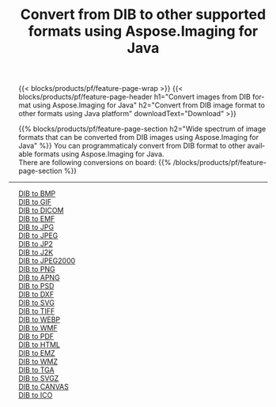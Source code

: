 ﻿---
title: Convert from DIB to other supported formats using Aspose.Imaging for Java 
weight: 3920
url: /java/conversion/from/dib 
lang: en
langdirlevel: 2
locales: zh-hans,ja,it,ru,de,es,fr,nl,id,lt,pl,pt,vi,tr,ko,zh-hant,ar,hi,th,sv,cs,uk,he
description: Aspose.Imaging can easily convert from DIB to other formats using Java platform
---

{{< blocks/products/pf/feature-page-wrap >}}
{{< blocks/products/pf/feature-page-header h1="Convert images from DIB format using Aspose.Imaging for Java" h2="Convert from DIB image format to other formats using Java platform" downloadText="Download" >}}


{{% blocks/products/pf/feature-page-section  h2="Wide spectrum of image formats that can be converted from DIB images using Aspose.Imaging for Java" %}}
You can programmaticaly convert from DIB format to other available formats using 
Aspose.Imaging for Java.
<br/>
There are following conversions on board:
{{% /blocks/products/pf/feature-page-section %}}
<div class="container-fluid productfamilypage bg-gray">
    <div class="convertypes bg-gray agp-content section">
        <div class="container">
		<hr style="margin-left:-20px;"/>
		<div class="row other-converters">
		    <div class='col-md-2 other-converter remove-lp remove-rp'><a href="/imaging/java/conversion/dib-to-bmp" >DIB to BMP</a></div><div class='col-md-2 other-converter remove-lp remove-rp'><a href="/imaging/java/conversion/dib-to-gif" >DIB to GIF</a></div><div class='col-md-2 other-converter remove-lp remove-rp'><a href="/imaging/java/conversion/dib-to-dicom" >DIB to DICOM</a></div><div class='col-md-2 other-converter remove-lp remove-rp'><a href="/imaging/java/conversion/dib-to-emf" >DIB to EMF</a></div><div class='col-md-2 other-converter remove-lp remove-rp'><a href="/imaging/java/conversion/dib-to-jpg" >DIB to JPG</a></div><div class='col-md-2 other-converter remove-lp remove-rp'><a href="/imaging/java/conversion/dib-to-jpeg" >DIB to JPEG</a></div><div class='col-md-2 other-converter remove-lp remove-rp'><a href="/imaging/java/conversion/dib-to-jp2" >DIB to JP2</a></div><div class='col-md-2 other-converter remove-lp remove-rp'><a href="/imaging/java/conversion/dib-to-j2k" >DIB to J2K</a></div><div class='col-md-2 other-converter remove-lp remove-rp'><a href="/imaging/java/conversion/dib-to-jpeg2000" >DIB to JPEG2000</a></div><div class='col-md-2 other-converter remove-lp remove-rp'><a href="/imaging/java/conversion/dib-to-png" >DIB to PNG</a></div><div class='col-md-2 other-converter remove-lp remove-rp'><a href="/imaging/java/conversion/dib-to-apng" >DIB to APNG</a></div><div class='col-md-2 other-converter remove-lp remove-rp'><a href="/imaging/java/conversion/dib-to-psd" >DIB to PSD</a></div><div class='col-md-2 other-converter remove-lp remove-rp'><a href="/imaging/java/conversion/dib-to-dxf" >DIB to DXF</a></div><div class='col-md-2 other-converter remove-lp remove-rp'><a href="/imaging/java/conversion/dib-to-svg" >DIB to SVG</a></div><div class='col-md-2 other-converter remove-lp remove-rp'><a href="/imaging/java/conversion/dib-to-tiff" >DIB to TIFF</a></div><div class='col-md-2 other-converter remove-lp remove-rp'><a href="/imaging/java/conversion/dib-to-webp" >DIB to WEBP</a></div><div class='col-md-2 other-converter remove-lp remove-rp'><a href="/imaging/java/conversion/dib-to-wmf" >DIB to WMF</a></div><div class='col-md-2 other-converter remove-lp remove-rp'><a href="/imaging/java/conversion/dib-to-pdf" >DIB to PDF</a></div><div class='col-md-2 other-converter remove-lp remove-rp'><a href="/imaging/java/conversion/dib-to-html" >DIB to HTML</a></div><div class='col-md-2 other-converter remove-lp remove-rp'><a href="/imaging/java/conversion/dib-to-emz" >DIB to EMZ</a></div><div class='col-md-2 other-converter remove-lp remove-rp'><a href="/imaging/java/conversion/dib-to-wmz" >DIB to WMZ</a></div><div class='col-md-2 other-converter remove-lp remove-rp'><a href="/imaging/java/conversion/dib-to-tga" >DIB to TGA</a></div><div class='col-md-2 other-converter remove-lp remove-rp'><a href="/imaging/java/conversion/dib-to-svgz" >DIB to SVGZ</a></div><div class='col-md-2 other-converter remove-lp remove-rp'><a href="/imaging/java/conversion/dib-to-canvas" >DIB to CANVAS</a></div><div class='col-md-2 other-converter remove-lp remove-rp'><a href="/imaging/java/conversion/dib-to-ico" >DIB to ICO</a></div>
                </div>
        </div>
    </div>
</div>
<br/>

